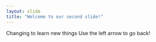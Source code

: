 ```yaml
---
layout: slide
title: "Welcome to our second slide!"
---
```

Changing to learn new things
Use the left arrow to go back!
